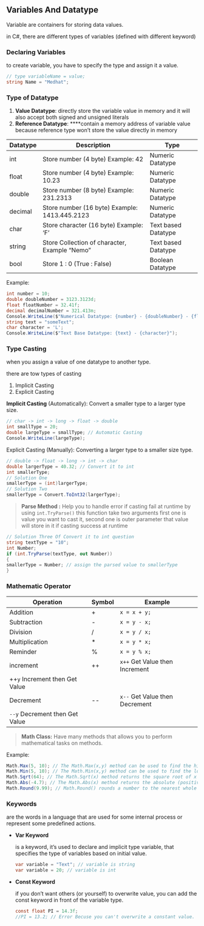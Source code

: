 ## Variables And Datatype

Variable are containers for storing data values.

in C#, there are different types of variables (defined with different keyword)

### Declaring Variables

to create variable, you have to specify the type and assign it a value.

```csharp
// type variableName = value;
string Name = "Medhat";
```

### Type of Datatype

1. **Value Datatype**: directly store the variable value in memory and it will also accept both signed and unsigned literals
2. **Reference Datatype**: ****contain a memory address of variable value because reference type won’t store the value directly in memory

| Datatype | Description | Type |
| --- | --- | --- |
| int | Store number (4 byte) Example: 42 | Numeric Datatype |
| float | Store number (4 byte) Example: 10.23 | Numeric Datatype |
| double | Store number (8 byte) Example: 231.2313 | Numeric Datatype |
| decimal | Store number (16 byte) Example: 1413.445.2123 | Numeric Datatype |
| char | Store character (16 byte) Example: ‘F’ | Text based Datatype |
| string | Store Collection of character, Example “Nemo” | Text based Datatype |
| bool | Store 1 : 0 (True : False) | Boolean Datatype |

Example:

```csharp
int number = 10;
double doubleNumber = 3123.3123d;
float floatNumber = 32.41f;
decimal decimalNumber = 321.413m;
Console.WriteLine($"Numerical Datatype: {number} - {doubleNumber} - {floatNumber} - {decimalNumber}");
string text = "someText";
char character = 'L';
Console.WriteLine($"Text Base Datatype: {text} - {character}");
```

### Type Casting

when you assign a value of one datatype to another type.

there are tow types of casting

1. Implicit Casting
2. Explicit Casting

**Implicit Casting** (Automatically): Convert a smaller type to a larger type size.

```csharp
// char -> int -> long -> float -> double
int smallType = 20;
double largeType = smallType; // Automatic Casting
Console.WriteLine(largeType);
```

Explicit Casting (Manually): Converting a larger type to a smaller size type.

```csharp
// double -> float -> long -> int -> char
double largerType = 40.32; // Convert it to int
int smallerType;
// Solution One
smallerType = (int)largerType;
// Solution Two
smallerType = Convert.ToInt32(largerType);
```

> **Parse Method :** Help you to handle error if casting fail at runtime by using `int.TryParse()` this function take two arguments first one is value you want to cast it, second one is outer parameter that value will store in it if casting success at runtime
> 

```csharp
// Solution Three Of Convert it to int question
string textType = "10";
int Number;
if (int.TryParse(textType, out Number))
{
smallerType = Number; // assign the parsed value to smallerType
}
```

### Mathematic Operator

| Operation | Symbol | Example |
| --- | --- | --- |
| Addition | + | `x = x + y;` |
| Subtraction | - | `x = y - x;` |
| Division | / | `x = y / x;` |
| Multiplication | * | `x = y * x;` |
| Reminder | % | `x = y % x;` |
| increment | ++ | `x++` Get Value then Increment
++`y` Increment then Get Value |
| Decrement | -- | `x--` Get Value then Decrement
`--y` Decrement then Get Value |

> **Math Class:** Have many methods that allows you to perform mathematical tasks on methods.
> 

Example:

```csharp
Math.Max(5, 10); // The Math.Max(x,y) method can be used to find the highest value of x and y
Math.Min(5, 10); // The Math.Min(x,y) method can be used to find the lowest value of of x and y
Math.Sqrt(64); // The Math.Sqrt(x) method returns the square root of x
Math.Abs(-4.7); // The Math.Abs(x) method returns the absolute (positive) value of x
Math.Round(9.99); // Math.Round() rounds a number to the nearest whole number
```

### Keywords

are the words in a language that are used for some internal process or represent some predefined actions.

- **Var Keyword**
    
    is a keyword, it’s used to declare and implicit type variable, that specifies the type of variables based on initial value.
    
    ```csharp
    var variable = "Text"; // variable is string
    var variable = 20; // variable is int
    ```
    
- **Const Keyword**
    
    if you don’t want others (or yourself) to overwrite value, you can add the const keyword in front of the variable type.
    
    ```csharp
    const float PI = 14.3f;
    //PI = 13.2; // Error Becuse you can't overwrite a constant value.
    ```